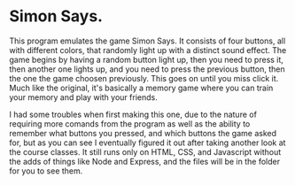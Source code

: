 # Simon Says.
This program emulates the game Simon Says. It consists of four buttons, all with different colors, that randomly light up with a distinct sound effect. The game begins by having a random button light up, then you need to press it, then another one lights up, and you need to press the previous button, then the one the game choosen previously. This goes on until you miss click it. Much like the original, it's basically a memory game where you can train your memory and play with your friends.

I had some troubles when first making this one, due to the nature of requiring more comands from the program as well as the ability to remember what buttons you pressed, and which buttons the game asked for, but as you can see I eventually figured it out after taking another look at the course classes. It still runs only on HTML, CSS, and Javascript without the adds of things like Node and Express, and the files will be in the folder for you to see them.
